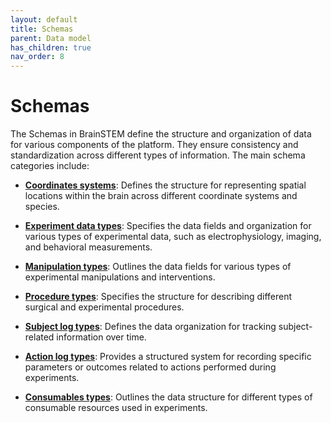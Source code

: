 ```yaml
---
layout: default
title: Schemas
parent: Data model
has_children: true
nav_order: 8
---
```


# Schemas

The Schemas in BrainSTEM define the structure and organization of data for various components of the platform. They ensure consistency and standardization across different types of information. The main schema categories include:

- [**Coordinates systems**]({{site.baseurl}}/datamodel/schemas/coordinates): Defines the structure for representing spatial locations within the brain across different coordinate systems and species.

- [**Experiment data types**]({{site.baseurl}}/datamodel/schemas/experiment_data): Specifies the data fields and organization for various types of experimental data, such as electrophysiology, imaging, and behavioral measurements.

- [**Manipulation types**]({{site.baseurl}}/datamodel/schemas/manipulation): Outlines the data fields for various types of experimental manipulations and interventions.

- [**Procedure types**]({{site.baseurl}}/datamodel/schemas/procedures): Specifies the structure for describing different surgical and experimental procedures.

- [**Subject log types**]({{site.baseurl}}/datamodel/schemas/subject_logs): Defines the data organization for tracking subject-related information over time.

- [**Action log types**]({{site.baseurl}}/datamodel/schemas/action_logs): Provides a structured system for recording specific parameters or outcomes related to actions performed during experiments.

- [**Consumables types**]({{site.baseurl}}/datamodel/schemas/consumables): Outlines the data structure for different types of consumable resources used in experiments.